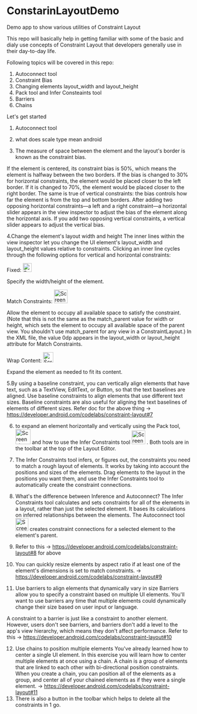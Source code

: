 # ConstarinLayoutDemo
Demo app to show various utilities of Constraint Layout

This repo will basically help in getting familiar with some of the basic and dialy use concepts of Constraint Layout that developers generally use in their day-to-day life.

Following topics will be covered in this repo:
1. Autoconnect tool
2. Constraint Bias
3. Changing elements layout_width and layout_height
4. Pack tool and Infer Consteaints tool
5. Barriers
6. Chains

Let's get started
1. Autoconnect tool
2. what does scale type mean android
 
3. The measure of space between the element and the layout's border is known as the constraint bias.
 
If the element is centered, its constraint bias is 50%, which means the element is halfway between the two borders. If the bias is changed to 30% for horizontal constraints, the element would be placed closer to the left border. If it is changed to 70%, the element would be placed closer to the right border. The same is true of vertical constraints: the bias controls how far the element is from the top and bottom borders.
After adding two opposing horizontal constraints—a left and a right constraint—a horizontal slider appears in the view inspector to adjust the bias of the element along the horizontal axis. If you add two opposing vertical constraints, a vertical slider appears to adjust the vertical bias.
 
4.Change the element's layout width and height
The inner lines within the view inspector let you change the UI element's layout_width and layout_height values relative to constraints. Clicking an inner line cycles through the following options for vertical and horizontal constraints:

Fixed: <img width="24" alt="Screenshot 2021-02-14 at 5 23 34 PM" src="https://user-images.githubusercontent.com/8524951/107876031-6c662180-6ee9-11eb-905d-91cbf4de245b.png">

Specify the width/height of the element.

Match Constraints: <img width="37" alt="Screenshot 2021-02-14 at 5 21 56 PM" src="https://user-images.githubusercontent.com/8524951/107875977-2d37d080-6ee9-11eb-998f-2eeb785f2f04.png">

Allow the element to occupy all available space to satisfy the constraint. (Note that this is not the same as the match_parent value for width or height, which sets the element to occupy all available space of the parent view. You shouldn't use match_parent for any view in a ConstraintLayout.) In the XML file, the value 0dp appears in the layout_width or layout_height attribute for Match Constraints.


Wrap Content: <img width="28" alt="Screenshot 2021-02-14 at 5 24 31 PM" src="https://user-images.githubusercontent.com/8524951/107876054-84d63c00-6ee9-11eb-870d-1327fbc31bc7.png">

Expand the element as needed to fit its content.
 
5.By using a baseline constraint, you can vertically align elements that have text, such as a TextView, EditText, or Button, so that the text baselines are aligned. Use baseline constraints to align elements that use different text sizes. Baseline constraints are also useful for aligning the text baselines of elements of different sizes.
Refer doc for the above thing -> https://developer.android.com/codelabs/constraint-layout#7
 
6. to expand an element horizontally and vertically using the Pack  tool, <img width="41" alt="Screenshot 2021-02-14 at 5 25 25 PM" src="https://user-images.githubusercontent.com/8524951/107876081-a8998200-6ee9-11eb-9c6d-3cc2196ecfe5.png">
and how to use the Infer Constraints  tool <img width="37" alt="Screenshot 2021-02-14 at 5 25 30 PM" src="https://user-images.githubusercontent.com/8524951/107876091-bfd86f80-6ee9-11eb-8966-db3e485a3da7.png">
. Both tools are in the toolbar at the top of the Layout Editor.
 
7. The Infer Constraints tool infers, or figures out, the constraints you need to match a rough layout of elements. It works by taking into account the positions and sizes of the elements. Drag elements to the layout in the positions you want them, and use the Infer Constraints tool to automatically create the constraint connections.
 
8. What's the difference between Inference and Autoconnect?
The Infer Constraints tool calculates and sets constraints for all of the elements in a layout, rather than just the selected element. It bases its calculations on inferred relationships between the elements.
The Autoconnect  tool <img width="35" alt="Screenshot 2021-02-14 at 5 26 48 PM" src="https://user-images.githubusercontent.com/8524951/107876101-d5e63000-6ee9-11eb-90cb-63d453f33776.png">
creates constraint connections for a selected element to the element's parent.
9. Refer to this -> https://developer.android.com/codelabs/constraint-layout#8 for above
10. You can quickly resize elements by aspect ratio if at least one of the element's dimensions is set to match constraints. -> https://developer.android.com/codelabs/constraint-layout#9
11.  Use barriers to align elements that dynamically vary in size
Barriers allow you to specify a constraint based on multiple UI elements. You'll want to use barriers any time that multiple elements could dynamically change their size based on user input or language.
 
A constraint to a barrier is just like a constraint to another element. However, users don't see barriers, and barriers don't add a level to the app's view hierarchy, which means they don't affect performance.
Refer to this -> https://developer.android.com/codelabs/constraint-layout#10
 
12. Use chains to position multiple elements
You've already learned how to center a single UI element. In this exercise you will learn how to center multiple elements at once using a chain. A chain is a group of elements that are linked to each other with bi-directional position constraints.
When you create a chain, you can position all of the elements as a group, and center all of your chained elements as if they were a single element. -> https://developer.android.com/codelabs/constraint-layout#11
13. There is also a button in the toolbar which helps to delete all the constraints in 1 go.



